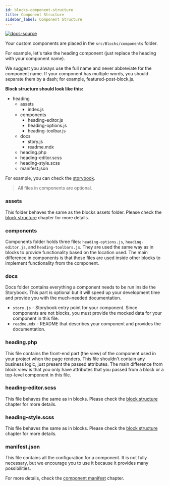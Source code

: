 ```yaml
---
id: blocks-component-structure
title: Component Structure
sidebar_label: Component Structure
---
```


[![docs-source](https://img.shields.io/badge/source-eigthshift--frontend--libs-yellow?style=for-the-badge&logo=javascript&labelColor=2a2a2a)](https://github.com/duenneffe/eightshift-frontend-libs/tree/4.0.0/blocks/init/src/blocks/)

Your custom components are placed in the `src/Blocks/components` folder.

For example, let's take the heading component (just replace the heading with your component name).

We suggest you always use the full name and never abbreviate for the component name. If your component has multiple words, you should separate them by a dash; for example, featured-post-block.js.

**Block structure should look like this:**

* heading
  * assets
    * index.js
  * components
    * heading-editor.js
    * heading-options.js
    * heading-toolbar.js
  * docs
    * story.js
    * readme.mdx
  * heading.php
  * heading-editor.scss
  * heading-style.scss
  * manifest.json

For example, you can check the [storybook](/storybook).

> All files in components are optional.

### assets

This folder behaves the same as the blocks assets folder. Please check the [block structure](block-structure#assets) chapter for more details.

### components
Components folder holds three files: `heading-options.js`, `heading-editor.js`, and `heading-toolbars.js`. They are used the same way as in blocks to provide functionality based on the location used. The main difference in components is that these files are used inside other blocks to implement functionality from the component.

### docs
Docs folder contains everything a component needs to be run inside the Storybook. This part is optional but it will speed up your development time and provide you with the much-needed documentation.

- `story.js` - Storybook entry point for your component. Since components are not blocks, you must provide the mocked data for your component in this file.
- `readme.mdx` - README that describes your component and provides the documentation.

### heading.php
This file contains the front-end part (the view) of the component used in your project when the page renders. This file shouldn't contain any business logic, just present the passed attributes. The main difference from block view is that you only have attributes that you passed from a block or a top-level component in this file.

### heading-editor.scss
This file behaves the same as in blocks. Please check the [block structure](block-structure#heading-editorscss) chapter for more details.

### heading-style.scss
This file behaves the same as in blocks. Please check the [block structure](block-structure#heading-stylescss) chapter for more details.

### manifest.json
This file contains all the configuration for a component. It is not fully necessary, but we encourage you to use it because it provides many possibilities.

For more details, check the [component manifest](blocks-component-manifest) chapter.
